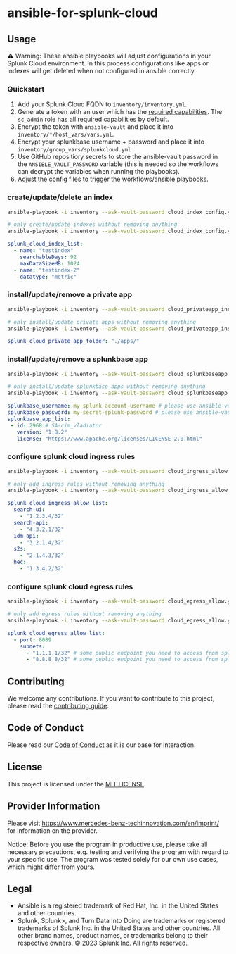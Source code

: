 # ansible-for-splunk-cloud

## Usage

:warning: Warning: These ansible playbooks will adjust configurations in your Splunk Cloud environment. In this process configurations like apps or indexes will get deleted when not configured in ansible correctly.

### Quickstart

1. Add your Splunk Cloud FQDN to `inventory/inventory.yml`.
2. Generate a token with an user which has the [required capabilities](https://docs.splunk.com/Documentation/SplunkCloud/latest/Config/ACSreqs). The `sc_admin` role has all required capabilities by default.
3. Encrypt the token with `ansible-vault` and place it into `inventory/*/host_vars/vars.yml`.
4. Encrypt your splunkbase username + password and place it into `inventory/group_vars/splunkcloud.yml`
5. Use GitHub repositiory secrets to store the ansible-vault password in the `ANSIBLE_VAULT_PASSWORD` variable (this is needed so the workflows can decrypt the variables when running the playbooks).
6. Adjust the config files to trigger the workflows/ansible playbooks.

### create/update/delete an index

```bash
ansible-playbook -i inventory --ask-vault-password cloud_index_config.yml

# only create/update indexes without removing anything
ansible-playbook -i inventory --ask-vault-password cloud_index_config.yml --skip-tags splunk_cloud_remove_index
```

```yaml
splunk_cloud_index_list:
  - name: "testindex"
    searchableDays: 92
    maxDataSizeMB: 1024
  - name: "testindex-2"
    datatype: "metric"
```

### install/update/remove a private app

```bash
ansible-playbook -i inventory --ask-vault-password cloud_privateapp_install.yml

# only install/update private apps without removing anything
ansible-playbook -i inventory --ask-vault-password cloud_privateapp_install.yml --skip-tags splunk_cloud_remove_apps
```

```yaml
splunk_cloud_private_app_folder: "./apps/"
```

### install/update/remove a splunkbase app

```bash
ansible-playbook -i inventory --ask-vault-password cloud_splunkbaseapp_install.yml

# only install/update splunkbase apps without removing anything
ansible-playbook -i inventory --ask-vault-password cloud_splunkbaseapp_install.yml --skip-tags splunkbase_remove_app
```

```yaml
splunkbase_username: my-splunk-account-username # please use ansible-vault
splunkbase_password: my-secret-splunk-password # please use ansible-vault
splunkbase_app_list:
 - id: 2968 # SA-cim_vladiator
   version: "1.8.2"
   license: "https://www.apache.org/licenses/LICENSE-2.0.html"
```

### configure splunk cloud ingress rules

```bash
ansible-playbook -i inventory --ask-vault-password cloud_ingress_allow.yml

# only add ingress rules without removing anything
ansible-playbook -i inventory --ask-vault-password cloud_ingress_allow.yml --skip-tags splunk_cloud_ingress_remove
```

```yaml
splunk_cloud_ingress_allow_list:
  search-ui:
    - "1.2.3.4/32"
  search-api:
    - "4.3.2.1/32"
  idm-api:
    - "3.2.1.4/32"
  s2s:
    - "2.1.4.3/32"
  hec:
    - "1.3.4.2/32" 
```

### configure splunk cloud egress rules

```bash
ansible-playbook -i inventory --ask-vault-password cloud_egress_allow.yml

# only add egress rules without removing anything
ansible-playbook -i inventory --ask-vault-password cloud_egress_allow.yml --skip-tags splunk_cloud_egress_remove
```

```yaml
splunk_cloud_egress_allow_list:
  - port: 8089
    subnets:
      - "1.1.1.1/32" # some public endpoint you need to access from splunk cloud
      - "8.8.8.8/32" # some public endpoint you need to access from splunk cloud
```

## Contributing

We welcome any contributions.
If you want to contribute to this project, please read the [contributing guide](CONTRIBUTING.md).

## Code of Conduct

Please read our [Code of Conduct](CODE_OF_CONDUCT.md) as it is our base for interaction.

## License

This project is licensed under the [MIT LICENSE](LICENSE).

## Provider Information

Please visit <https://www.mercedes-benz-techinnovation.com/en/imprint/> for information on the provider.

Notice: Before you use the program in productive use, please take all necessary precautions,
e.g. testing and verifying the program with regard to your specific use.
The program was tested solely for our own use cases, which might differ from yours.

## Legal

* Ansible is a registered trademark of Red Hat, Inc. in the United States and other countries.
* Splunk, Splunk>, and Turn Data Into Doing are trademarks or registered trademarks of Splunk Inc. in the United States and other countries. All other brand names, product names, or trademarks belong to their respective owners. © 2023 Splunk Inc. All rights reserved.

